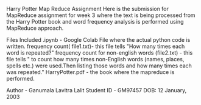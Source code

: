 Harry Potter Map Reduce Assignment
Here is the submission for MapReduce assignment for week 3 where the text is being processed from the Harry Potter book and word frequency analysis is performed using MapReduce approach.

Files Included
.ipynb - Google Colab File where the actual python code is written.
frequency count( file1.txt)- this file tells "How many times each word is repeated?"
frequency count for non-english words (file2.txt) - this file tells " to count how many times non-English words (names, places, spells etc.) were used.Then listing those words and how many times each was repeated."
HarryPotter.pdf - the book where the mapreduce is performed. 

Author - Ganumala Lavitra Lalit
Student ID - GM97457
DOB: 12 January, 2003 
